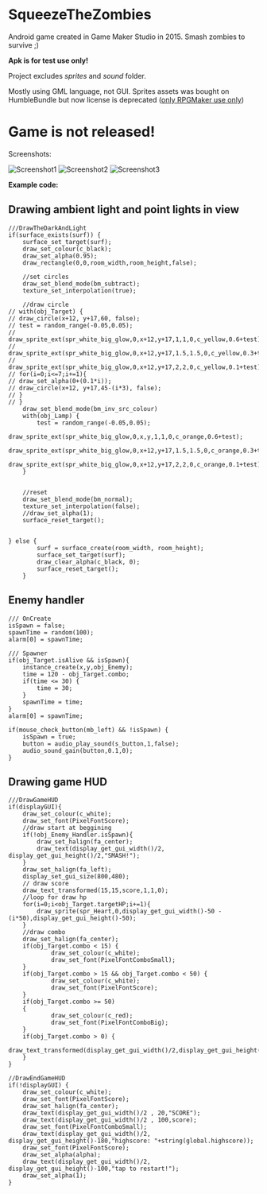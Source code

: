 # SqueezeTheZombies
Android game created in Game Maker Studio in 2015. Smash zombies to survive ;)

**Apk is for test use only!**

Project excludes *sprites* and *sound* folder.

Mostly using GML language, not GUI. Sprites assets was bought on HumbleBundle but now license is deprecated ([only RPGMaker use only](https://support.humblebundle.com/hc/en-us/articles/206156508))
# **Game is not released!**

Screenshots:

![Screenshot1](https://github.com/wboniecki/SqueezeTheZombies/blob/master/Screenshot_20170712-235933.png)
![Screenshot2](https://github.com/wboniecki/SqueezeTheZombies/blob/master/Screenshot_20170712-235911.png)
![Screenshot3](https://github.com/wboniecki/SqueezeTheZombies/blob/master/Screenshot_20170712-235940.png)


**Example code:**

## Drawing ambient light and point lights in view
```
///DrawTheDarkAndLight
if(surface_exists(surf)) {
    surface_set_target(surf);
    draw_set_colour(c_black);
    draw_set_alpha(0.95);
    draw_rectangle(0,0,room_width,room_height,false);
    
    //set circles
    draw_set_blend_mode(bm_subtract);
    texture_set_interpolation(true);
    
    //draw circle
// with(obj_Target) {      
// draw_circle(x+12, y+17,60, false);
// test = random_range(-0.05,0.05);
// draw_sprite_ext(spr_white_big_glow,0,x+12,y+17,1,1,0,c_yellow,0.6+test);
// draw_sprite_ext(spr_white_big_glow,0,x+12,y+17,1.5,1.5,0,c_yellow,0.3+test);
// draw_sprite_ext(spr_white_big_glow,0,x+12,y+17,2,2,0,c_yellow,0.1+test);
// for(i=0;i<=7;i+=1){
// draw_set_alpha(0+(0.1*i));
// draw_circle(x+12, y+17,45-(i*3), false);
// }
// }
    draw_set_blend_mode(bm_inv_src_colour)
    with(obj_Lamp) {
        test = random_range(-0.05,0.05);
        draw_sprite_ext(spr_white_big_glow,0,x,y,1,1,0,c_orange,0.6+test);
        draw_sprite_ext(spr_white_big_glow,0,x+12,y+17,1.5,1.5,0,c_orange,0.3+test);
        draw_sprite_ext(spr_white_big_glow,0,x+12,y+17,2,2,0,c_orange,0.1+test);
    }

    
    //reset
    draw_set_blend_mode(bm_normal);
    texture_set_interpolation(false);
    //draw_set_alpha(1);
    surface_reset_target();
    
    
} else {
        surf = surface_create(room_width, room_height);
        surface_set_target(surf);
        draw_clear_alpha(c_black, 0);
        surface_reset_target();
    }
```

## Enemy handler
```
/// OnCreate
isSpawn = false;
spawnTime = random(100);
alarm[0] = spawnTime;

/// Spawner
if(obj_Target.isAlive && isSpawn){
    instance_create(x,y,obj_Enemy);
    time = 120 - obj_Target.combo;
    if(time <= 30) {
        time = 30;
    }
    spawnTime = time;
}
alarm[0] = spawnTime;

if(mouse_check_button(mb_left) && !isSpawn) {
    isSpawn = true;
    button = audio_play_sound(s_button,1,false);
    audio_sound_gain(button,0.1,0);
}
```

## Drawing game HUD
```
///DrawGameHUD
if(displayGUI){
    draw_set_colour(c_white);
    draw_set_font(PixelFontScore);
    //draw start at beggining
    if(!obj_Enemy_Handler.isSpawn){
        draw_set_halign(fa_center);
        draw_text(display_get_gui_width()/2, display_get_gui_height()/2,"SMASH!");
    }
    draw_set_halign(fa_left);
    display_set_gui_size(800,480);
    // draw score
    draw_text_transformed(15,15,score,1,1,0);
    //loop for draw hp
    for(i=0;i<obj_Target.targetHP;i+=1){
        draw_sprite(spr_Heart,0,display_get_gui_width()-50 -(i*50),display_get_gui_height()-50);
    }
    //draw combo
    draw_set_halign(fa_center);
    if(obj_Target.combo < 15) {
            draw_set_colour(c_white);
            draw_set_font(PixelFontComboSmall);
    }
    if(obj_Target.combo > 15 && obj_Target.combo < 50) {
            draw_set_colour(c_white);
            draw_set_font(PixelFontScore);
    }
    if(obj_Target.combo >= 50)
    {
            draw_set_colour(c_red);
            draw_set_font(PixelFontComboBig);
    }
    if(obj_Target.combo > 0) {
    draw_text_transformed(display_get_gui_width()/2,display_get_gui_height()-100,"+"+string(obj_Target.combo),1+offset,1+offset,0);
    }
}

//DrawEndGameHUD
if(!displayGUI) {
    draw_set_colour(c_white);
    draw_set_font(PixelFontScore);
    draw_set_halign(fa_center);
    draw_text(display_get_gui_width()/2 , 20,"SCORE");
    draw_text(display_get_gui_width()/2 , 100,score);
    draw_set_font(PixelFontComboSmall);
    draw_text(display_get_gui_width()/2, display_get_gui_height()-180,"highscore: "+string(global.highscore));
    draw_set_font(PixelFontScore);
    draw_set_alpha(alpha);
    draw_text(display_get_gui_width()/2, display_get_gui_height()-100,"tap to restart!");
    draw_set_alpha(1); 
}
      
```
